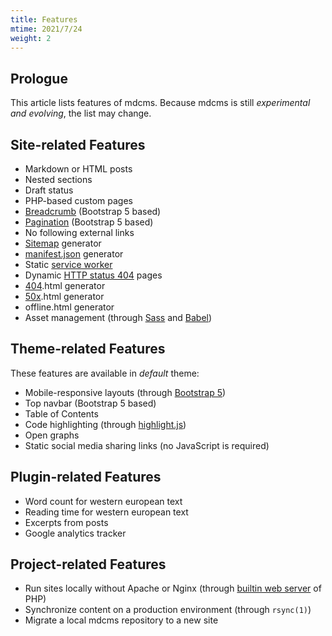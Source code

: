 ```yaml
---
title: Features
mtime: 2021/7/24
weight: 2
---
```


## Prologue

This article lists features of mdcms. Because mdcms is still *experimental and evolving*, the list may change.

## Site-related Features

* Markdown or HTML posts
* Nested sections
* Draft status
* PHP-based custom pages
* [Breadcrumb](https://en.wikipedia.org/wiki/Breadcrumb_navigation) (Bootstrap 5 based)
* [Pagination](https://en.wikipedia.org/wiki/Pagination) (Bootstrap 5 based)
* No following external links
* [Sitemap](https://en.wikipedia.org/wiki/Site_map) generator
* [manifest.json](https://developer.mozilla.org/en-US/docs/Mozilla/Add-ons/WebExtensions/manifest.json) generator
* Static [service worker](https://developers.google.com/web/fundamentals/primers/service-workers)
* Dynamic [HTTP status 404](https://developer.mozilla.org/en-US/docs/Web/HTTP/Status/404) pages
* [404](https://developer.mozilla.org/en-US/docs/Web/HTTP/Status/404).html generator
* [50x](https://developer.mozilla.org/en-US/docs/Web/HTTP/Status/500).html generator
* offline.html generator
* Asset management (through [Sass](https://sass-lang.com/) and [Babel](https://babeljs.io/))

## Theme-related Features

These features are available in *default* theme:

* Mobile-responsive layouts (through [Bootstrap 5](https://getbootstrap.com/docs/5.0/getting-started/introduction/))
* Top navbar (Bootstrap 5 based)
* Table of Contents
* Code highlighting (through [highlight.js](https://highlightjs.org/))
* Open graphs
* Static social media sharing links (no JavaScript is required)

## Plugin-related Features

* Word count for western european text
* Reading time for western european text
* Excerpts from posts
* Google analytics tracker

## Project-related Features

* Run sites locally without Apache or Nginx (through [builtin web server](https://www.php.net/manual/en/features.commandline.webserver.php) of PHP)
* Synchronize content on a production environment (through `rsync(1)`)
* Migrate a local mdcms repository to a new site
